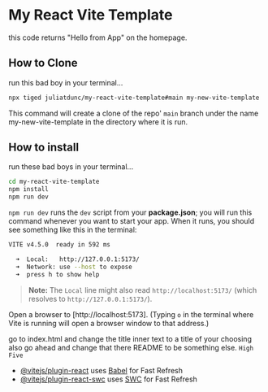 # My React Vite Template

this code returns "Hello from App" on the homepage.

## How to Clone

run this bad boy in your terminal...

<dont tell anyone you read this>

```sh
npx tiged juliatdunc/my-react-vite-template#main my-new-vite-template
```

This command will create a clone of the repo' `main` branch under the name
my-new-vite-template in the directory where it is run.

## How to install

run these bad boys in your terminal...

```sh
cd my-react-vite-template
npm install
npm run dev
```

`npm run dev` runs the `dev` script from your __package.json__; you will run
this command whenever you want to start your app. When it runs, you should see
something like this in the terminal:

```bash
VITE v4.5.0  ready in 592 ms

  ➜  Local:   http://127.0.0.1:5173/
  ➜  Network: use --host to expose
  ➜  press h to show help
```

> __Note:__ The `Local` line might also read `http://localhost:5173/` (which
> resolves to `http://127.0.0.1:5173/`).

Open a browser to [http://localhost:5173]. (Typing `o` in the terminal where
Vite is running will open a browser window to that address.)

go to index.html and change the title inner text to a title of your choosing
also go ahead and change that there README to be something else. `High Five`

- [@vitejs/plugin-react](https://github.com/vitejs/vite-plugin-react/blob/main/packages/plugin-react/README.md) uses [Babel](https://babeljs.io/) for Fast Refresh
- [@vitejs/plugin-react-swc](https://github.com/vitejs/vite-plugin-react-swc) uses [SWC](https://swc.rs/) for Fast Refresh
